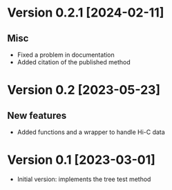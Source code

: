 # Version 0.2.1 [2024-02-11]

## Misc

* Fixed a problem in documentation
* Added citation of the published method

# Version 0.2 [2023-05-23]

## New features

* Added functions and a wrapper to handle Hi-C data

# Version 0.1 [2023-03-01]

* Initial version: implements the tree test method
